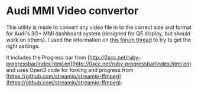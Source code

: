 # Audi MMI Video convertor
This utility is made to convert any video file in to the correct size and format for Audi's 3G+ MMI dashboard system (designed for Q5 display, but should work on others).  I used the information on [this forum thread](http://www.myaudiq5.com/index.php/topic/21721-would-anyone-mind-trying-this-video-file-on-their-q5-with-mmi-plus/) to try to get the right settings.

It includes the Progress bar from [http://0xcc.net/ruby-progressbar/index.html.en](http://0xcc.net/ruby-progressbar/index.html.en) and uses Open3 code for forking and progress from [https://github.com/streamio/streamio-ffmpeg](https://github.com/streamio/streamio-ffmpeg).
